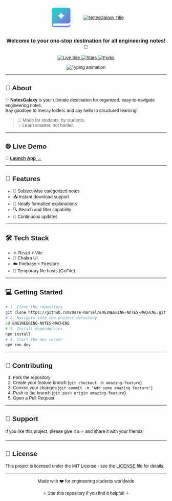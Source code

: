 <!-- Load Quantico font for renderers that support it -->
<link href="https://fonts.googleapis.com/css2?family=Quantico&display=swap" rel="stylesheet">
<div style="font-family: 'Quantico', sans-serif;">
<div align="center">
  <!-- Logo and Title Side by Side -->
  <div align="center" style="display: flex; align-items: center; justify-content: center;">
    <img src="https://raw.githubusercontent.com/Dare-marvel/ENGINEERING-NOTES-MACHINE/refs/heads/master/src/assets/favicon.png" width="80" alt="NotesGalaxy Logo" />
    <a href="https://git.io/typing-svg" style="margin-left: 30px;">
      <img src="https://readme-typing-svg.herokuapp.com?font=Quantico&size=42&duration=1&pause=1000000&width=300&height=70&lines=NotesGalaxy" alt="NotesGalaxy Title" />
    </a>
  </div>
  
  <h3>Welcome to your one-stop destination for all engineering notes! 🚀</h3>
  
  <p>
    <a href="https://notes-galaxy.vercel.app">
      <img alt="Live Site" src="https://img.shields.io/badge/Visit%20Site-NotesGalaxy-blueviolet?style=for-the-badge&logo=vercel&logoColor=white" />
    </a>
    <a href="https://github.com/Dare-marvel/ENGINEERING-NOTES-MACHINE/stargazers">
      <img alt="Stars" src="https://img.shields.io/github/stars/Dare-marvel/ENGINEERING-NOTES-MACHINE?color=white&style=for-the-badge" />
    </a>
    <a href="https://github.com/dare-marvel/ENGINEERING-NOTES-MACHINE/fork">
      <img alt="Forks" src="https://img.shields.io/github/forks/Dare-marvel/ENGINEERING-NOTES-MACHINE?color=white&style=for-the-badge" />
    </a>
  </p>
  <img src="https://readme-typing-svg.herokuapp.com?font=Quantico&size=24&duration=4000&color=FFFFFF&center=true&vCenter=true&width=500&lines=Simplify+your+engineering+journey!;All+notes+in+one+galaxy!;Organized+and+easy+to+access!;Let's+learn+together!" alt="Typing animation" />
</div>

---
## 🎯 About
✨ **NotesGalaxy** is your ultimate destination for organized, easy-to-navigate engineering notes.  
Say goodbye to messy folders and say hello to structured learning!
> 🧠 Made for students, by students.  
> 💡 Learn smarter, not harder.

---
## 🌐 Live Demo
🔗 **[Launch App →](https://notes-galaxy.vercel.app)**

---
## 🚀 Features
- 📁 Subject-wise categorized notes  
- 📥 Instant download support  
- 🧠 Neatly formatted explanations  
- 🔍 Search and filter capability  
- 🔄 Continuous updates 

---
## 🛠 Tech Stack
- ⚛️ React + Vite  
- 🎨 Chakra UI  
- ☁️ Firebase + Firestore  
- 📂 Temporary file hosts (GoFile)  


---
## 💻 Getting Started
```bash
# 1. Clone the repository
git clone https://github.com/Dare-marvel/ENGINEERING-NOTES-MACHINE.git
# 2. Navigate into the project directory
cd ENGINEERING-NOTES-MACHINE
# 3. Install dependencies
npm install
# 4. Start the dev server
npm run dev
```

---
## 🤝 Contributing
1. Fork the repository
2. Create your feature branch (`git checkout -b amazing-feature`)
3. Commit your changes (`git commit -m 'Add some amazing feature'`)
4. Push to the branch (`git push origin amazing-feature`)
5. Open a Pull Request

---
## 🌟 Support
If you like this project, please give it a ⭐ and share it with your friends!

---
## 📝 License
This project is licensed under the MIT License - see the [LICENSE](LICENSE) file for details.

---
<div align="center">
  <p>Made with ❤️ for engineering students worldwide</p>
  <p>⭐ Star this repository if you find it helpful! ⭐</p>
</div>
</div>
